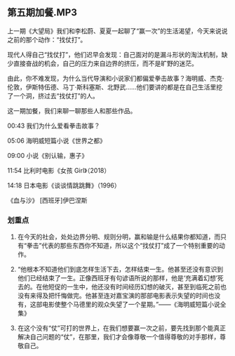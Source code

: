 ## 第五期加餐.MP3



上一期《大望局》我们和李松蔚、夏夏一起聊了“赢一次”的生活渴望，今天来说说之前的那个动作：“找仗打”。

现代人得自己“找仗打”，他们迟早会发现：自己面对的是漏斗形状的淘汰机制，缺少直接奋战的机会，自己的压力来自边界的挤压，而不是旷野的迷茫。

由此，你不难发现，为什么当代导演和小说家们都偏爱拳击故事？海明威、杰克·伦敦，伊斯特伍德、马丁·斯科塞斯、北野武……他们要讲的都是在自己生活里挖了一个洞，挤过去“找仗打”的人。

这一期加餐，我们来聊一聊那些人和那些作品。



00:43 我们为什么爱看拳击故事？

05:06 海明威短篇小说《世界之都》

09:00 小说《别认输，惠子》

11:54 比利时电影《女孩 Girl》（2018）

14:18 日本电影《谈谈情跳跳舞》（1996）







《血与沙》 [西班牙]伊巴涅斯

### 划重点

 1. 在今天的社会，处处边界分明、规则分明，赢和输是什么结果你都知道，而只有“拳击”代表的那些东西你不知道，所以这个“找仗打”成了一个特别重要的动作。

 2. “他根本不知道他们到底怎样生活下去，怎样结束一生。他甚至还没有意识到他们已经结束了一生。正像西班牙有句谚语所说的那样，他是‘充满着幻想’死去的。在他短促的一生中，他还没有时间经历幻想的破灭，甚至到临死之前也没有来得及把忏悔做完。他甚至连对嘉宝演的那部电影表示失望的时间也没有，这部电影使整个马德里的观众失望了一个星期。”——《海明威短篇小说全集》

 3. 在这个没有“仗”可打的世界上，在我们想要赢一次之前，要先找到那个能真正解决自己问题的“仗”，在那里，我们才会像尊敬一个值得尊敬的对手那样，尊敬自己。

